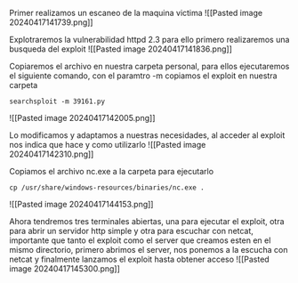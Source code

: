 
Primer realizamos un escaneo de la maquina victima
![[Pasted image 20240417141739.png]]

Explotraremos la vulnerabilidad httpd 2.3 para ello primero realizaremos una busqueda del exploit
![[Pasted image 20240417141836.png]]

Copiaremos el archivo en nuestra carpeta personal, para ellos ejecutaremos el siguiente comando, con el paramtro -m copiamos el exploit en nuestra carpeta
```
searchsploit -m 39161.py
```
![[Pasted image 20240417142005.png]]

Lo modificamos y adaptamos a nuestras necesidades, al acceder al exploit nos indica que hace y como utilizarlo
![[Pasted image 20240417142310.png]]

Copiamos el archivo nc.exe a la carpeta para ejecutarlo
```
cp /usr/share/windows-resources/binaries/nc.exe .
```

![[Pasted image 20240417144153.png]]

Ahora tendremos tres terminales abiertas, una para ejecutar el exploit, otra para abrir un servidor http simple y otra para escuchar con netcat, importante que tanto el exploit como el server que creamos esten en el mismo directorio, primero abrimos el server, nos ponemos a la escucha con netcat y finalmente lanzamos el exploit hasta obtener acceso
![[Pasted image 20240417145300.png]]

